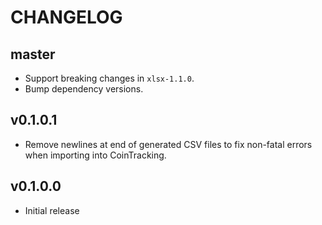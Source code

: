 # CHANGELOG

## master

* Support breaking changes in `xlsx-1.1.0`.
* Bump dependency versions.


## v0.1.0.1

* Remove newlines at end of generated CSV files to fix non-fatal errors when
  importing into CoinTracking.


## v0.1.0.0

* Initial release
